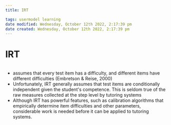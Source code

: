 ```yaml
---
title: IRT

tags: usermodel learning
date modified: Wednesday, October 12th 2022, 2:17:39 pm
date created: Wednesday, October 12th 2022, 2:17:39 pm
---
```


# IRT
```toc
```
- assumes that every test item has a difficulty, and different items have different difficulties (Embretson & Reise, 2000)
- Unfortunately, IRT generally assumes that test items are conditionally independent given the student's competence. This is seldom true of the raw measures collected at the step level by tutoring systems
- Although IRT has powerful features, such as calibration algorithms that empirically determine item difficulties and other parameters, considerable work is needed before it can be applied to tutoring systems.

